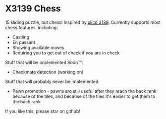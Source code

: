 # X3139 Chess

15 sliding puzzle, but chess! Inspired by [xkcd 3139](https://xkcd.com/3139). Currently supports most chess features, including:
- Castling
- En passant
- Showing available moves
- Requiring you to get out of check if you are in check

Stuff that will be implemented Soon :tm::
- Checkmate detection (working on)

Stuff that will probably never be implemented:
- Pawn promotion - pawns are still useful after they reach the back rank because of the tiles, and because of the tiles it's easier to get them to the back rank

If you like this, please star on github!
